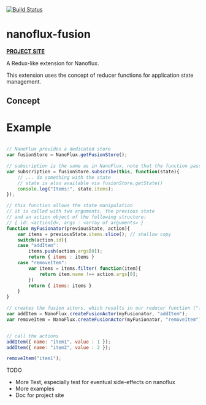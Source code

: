 [![Build Status](https://travis-ci.org/ohager/nanoflux-fusion.svg?branch=master)](https://travis-ci.org/ohager/nanoflux-fusion)

# nanoflux-fusion

[__PROJECT SITE__](http://ohager.github.io/nanoflux/)

A Redux-like extension for Nanoflux.

This extension uses the concept of reducer functions for application state management.

## Concept


# Example

```javascript

// NanoFlux provides a dedicated store
var fusionStore = NanoFlux.getFusionStore();

// subscription is the same as in NanoFlux, note that the function passes a state (which is immutable)
var subscription = fusionStore.subscribe(this, function(state){
	// ... do something with the state
	// state is also available via fusionStore.getState()
	console.log("Items:", state.items);
});

// this function allows the state manipulation 
// it is called with two arguments, the previous state  
// and an action object of the following structure:
// { id: <actionId>, args : <array of arguments> } 
function myFusionator(previousState, action){
	var items = previousState.items.slice(); // shallow copy
	switch(action.id){
	case "addItem":		
		items.push(action.args[0]);
		return { items : items }
	case "removeItem":
		var items = items.filter( function(item){
			return item.name !== action.args[0];
		})
		return { items: items }
	}
}

// creates the fusion actors, which results in our reducer function ("fusionator")  
var addItem = NanoFlux.createFusionActor(myFusionator, "addItem");
var removeItem = NanoFlux.createFusionActor(myFusionator, "removeItem");


// call the actions 
addItem({ name: "item1", value : 1 });
addItem({ name: "item2", value : 2 });

removeItem("item1");


```


TODO

- More Test, especially test for eventual side-effects on nanoflux
- More examples
- Doc for project site


